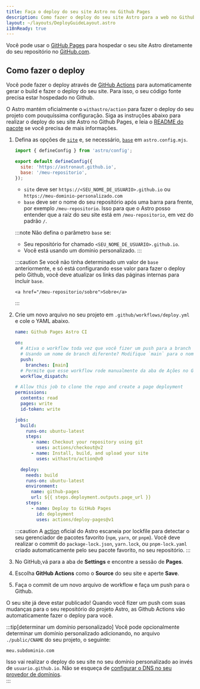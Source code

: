 ```yaml
---
title: Faça o deploy do seu site Astro no Github Pages
description: Como fazer o deploy do seu site Astro para a web no Github Pages.
layout: ~/layouts/DeployGuideLayout.astro
i18nReady: true
---
```


Você pode usar o [GitHub Pages](https://pages.github.com/) para hospedar o seu site Astro diretamente do seu repositório no [GitHub.com](https://github.com/).

## Como fazer o deploy

Você pode fazer o deploy através de [GitHub Actions](https://github.com/features/actions) para automaticamente gerar o build e fazer o deploy do seu site. Para isso, o seu código fonte precisa estar hospedado no Github.

O Astro mantém oficialmente o `withastro/action` para fazer o deploy do seu projeto com pouquíssima configuração. Siga as instruções abaixo para realizar o deploy do seu site Astro no Github Pages, e leia o [README do pacote](https://github.com/withastro/action) se você precisa de mais informações.

1. Defina as opções de [`site`](/pt-br/reference/configuration-reference/#site) e, se necessário, [`base`](/pt-br/reference/configuration-reference/#base) em `astro.config.mjs`.

   ```js title="astro.config.mjs" ins={4-5}
   import { defineConfig } from 'astro/config';

   export default defineConfig({
     site: 'https://astronaut.github.io',
     base: '/meu-repositorio',
   });
   ```

   - `site` deve ser `https://<SEU_NOME_DE_USUARIO>.github.io` ou `https://meu-dominio-personalizado.com`
   - `base` deve ser o nome do seu repositório após uma barra para frente, por exemplo `/meu-repositorio`. Isso para que o Astro posso entender que a raiz do seu site está em `/meu-repositorio`, em vez do padrão `/`.

   :::note
   Não defina o parâmetro `base` se:

   - Seu repositório for chamado `<SEU_NOME_DE_USUARIO>.github.io`.
   - Você está usando um domínio personalizado. 
   :::

   :::caution
   Se você não tinha determinado um valor de `base` anteriormente, e só está configurando esse valor para fazer o deploy pelo Github, você deve atualizar os links das páginas internas para incluir `base`.

   ```astro
   <a href="/meu-repositorio/sobre">Sobre</a>
   ```
   :::

2. Crie um novo arquivo no seu projeto em `.github/workflows/deploy.yml` e cole o YAML abaixo.

   ```yaml title="deploy.yml"
   name: Github Pages Astro CI

   on:
     # Ativa o workflow toda vez que você fizer um push para a branch `main`
     # Usando um nome de branch diferente? Modifique `main` para o nome da sua branch
     push:
       branches: [main]
     # Permite que esse workflow rode manualmente da aba de Ações no Github.
     workflow_dispatch:

   # Allow this job to clone the repo and create a page deployment
   permissions:
     contents: read
     pages: write
     id-token: write

   jobs:
     build:
       runs-on: ubuntu-latest
       steps:
         - name: Checkout your repository using git
           uses: actions/checkout@v2
         - name: Install, build, and upload your site
           uses: withastro/action@v0

     deploy:
       needs: build
       runs-on: ubuntu-latest
       environment:
         name: github-pages
         url: ${{ steps.deployment.outputs.page_url }}
       steps:
         - name: Deploy to GitHub Pages
           id: deployment
           uses: actions/deploy-pages@v1
   ```

   :::caution
   A [action](https://github.com/withastro/action) oficial do Astro escaneia por lockfile para detectar o seu gerenciador de pacotes favorito (`npm`, `yarn`, or `pnpm`). Você deve realizar o commit do `package-lock.json`, `yarn.lock`, ou `pnpm-lock.yaml` criado automaticamente pelo seu pacote favorito, no seu repositório.
   :::

3. No GitHub,vá para a aba de **Settings** e encontre a sessão de **Pages**.

4. Escolha **GitHub Actions** como o **Source** do seu site e aperte **Save**.

5. Faça o commit de um novo arquivo de workflow e faça um push para o Github.

O seu site já deve estar publicado! Quando você fizer um push com suas mudanças para o seu repositório do projeto Astro, as Github Actions vão automaticamente fazer o deploy para você.

:::tip[determinar um domínio personalizado]
Você pode opcionalmente determinar um domínio personalizado adicionando, no arquivo `./public/CNAME` do seu projeto, o seguinte:

```txt title="public/CNAME"
meu.subdominio.com
```

Isso vai realizar o deploy do seu site no seu domínio personalizado ao invés de `usuario.github.io`. Não se esqueça de [configurar o DNS no seu provedor de domínios](https://docs.github.com/pt/pages/configuring-a-custom-domain-for-your-github-pages-site/managing-a-custom-domain-for-your-github-pages-site#configuring-a-subdomain).  
:::
